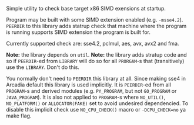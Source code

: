 Simple utility to check base target x86 SIMD exensions at startup.

Program may be built with some SIMD extension enabled (e.g. `-msse4.2`). `PEERDIR` to this library adds statrup check that machine where the program is running supports SIMD extension the program is built for.

Currently supported check are: sse4.2, pclmul, aes, avx, avx2 and fma. 

**Note:** the library depends on `util`. 
**Note:** the library adds stratup code and so if `PEERDIR`-ed from `LIBRARY` will do so for all `PRORGAM`-s that (transitively) use the `LIBRARY`. Don't do this.

You normally don't need to `PEERDIR` this library at all. Since making sse4 in Arcadia default this library is used implicitly. It is `PEERDIR`-ed from all `PROGRAM`-s and derived modules (e.g. `PY_PROGRAM`, but not `GO_PROGRAM` or `JAVA_PROGRAM`).
It is also not applied to `PROGRAM`-s where `NO_UTIL()`, `NO_PLATFORM()` or `ALLOCATOR(FAKE)` set to avoid undesired dependencied. To disable this implicit check use `NO_CPU_CHECK()` macro or `-DCPU_CHECK=no` ya make flag.


